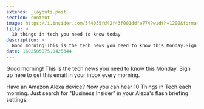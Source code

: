 ```yaml
--- 
extends: _layouts.post 
section: content 
image: https://i.insider.com/5f4035fd42f43f001ddfe774?width=1200&format=jpeg 
title: > 
  10 things in tech you need to know today 
description: > 
  Good morning!This is the tech news you need to know this Monday.Sign up here to get this email in your inbox every morning.Now you can hear 10 Things in Tech each morning.Just search for "Business Insider" in your Alexa's flash briefing settings. 
date: 1602505875.0425344 
--- 
```

Good morning! This is the tech news you need to know this Monday. Sign up here to get this email in your inbox every morning.

Have an Amazon Alexa device? Now you can hear 10 Things in Tech each morning. Just search for "Business Insider" in your Alexa's flash briefing settings.